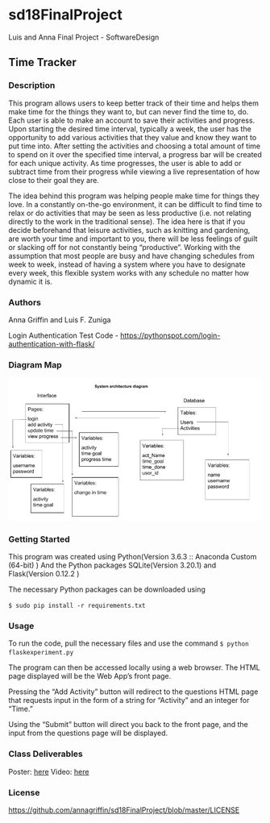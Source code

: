 # sd18FinalProject
Luis and Anna Final Project - SoftwareDesign


## Time Tracker

### Description
This program allows users to keep better track of their time and helps them make time for the things they want to, but can never find the time to, do. Each user is able to make an account to save their activities and progress. Upon starting the desired time interval, typically a week, the user has the opportunity to add various activities that they value and know they want to put time into. After setting the activities and choosing a total amount of time to spend on it over the specified time interval, a progress bar will be created for each unique activity. As time progresses, the user is able to add or subtract time from their progress while viewing a live representation of how close to their goal they are.

The idea behind this program was helping people make time for things they love. In a constantly on-the-go environment, it can be difficult to find time to relax or do activities that may be seen as less productive (i.e. not relating directly to the work in the traditional sense). The idea here is that if you decide beforehand that leisure activities, such as knitting and gardening, are worth your time and important to you, there will be less feelings of guilt or slacking off for not constantly being “productive”. Working with the assumption that most people are busy and have changing schedules from week to week, instead of having a system where you have to designate every week, this flexible system works with any schedule no matter how dynamic it is.

### Authors

Anna Griffin and Luis F. Zuniga

Login Authentication Test Code - https://pythonspot.com/login-authentication-with-flask/


### Diagram Map

![alt text][logo]

[logo]: https://github.com/annagriffin/sd18FinalProject/blob/master/classwork/diagrammap.jpg "Label"


### Getting Started

This program was created using
Python(Version 3.6.3 :: Anaconda Custom (64-bit) )
And the Python packages
SQLite(Version 3.20.1) and
Flask(Version 0.12.2 )

The necessary Python packages can be downloaded using

`$ sudo pip install -r requirements.txt`

### Usage
To run the code, pull the necessary files and use the command
`$ python flaskexperiment.py`

The program can then be accessed locally using a web browser. The HTML page displayed will be the Web App’s front page.

Pressing the “Add Activity” button will redirect to the questions HTML page that requests input in the form of a string for “Activity” and an integer for “Time.”

Using the “Submit” button will direct you back to the front page, and the input from the questions page will be displayed.

### Class Deliverables

Poster: [here](https://docs.google.com/presentation/d/1jfbshOqn3mo3TC9JAfPMA0X-XfpN5E08UBfDsK2yLOc/edit?usp=sharing)
Video: [here](https://youtu.be/hYxAhH6Ok8Y)

### License

https://github.com/annagriffin/sd18FinalProject/blob/master/LICENSE
